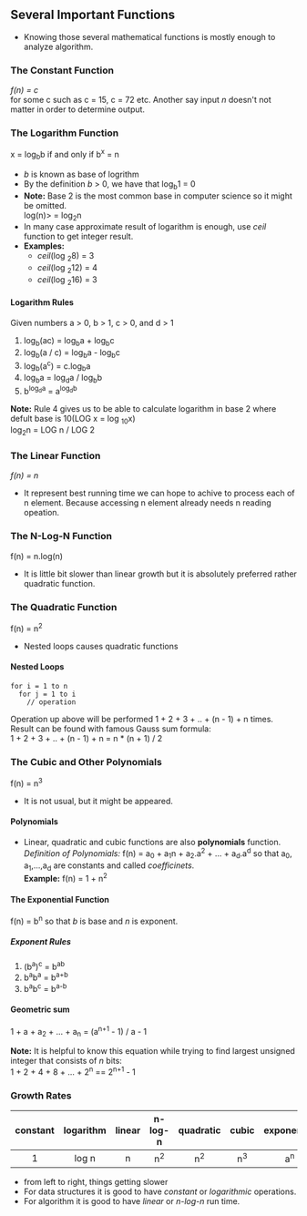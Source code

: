 ## Several Important Functions 
- Knowing those several mathematical functions is mostly enough to analyze algorithm.

###  The Constant Function
*f(n) = c*  
for some c such as c = 15, c = 72 etc. Another say input *n* doesn't not matter in order to determine output.

###  The Logarithm Function
x = log<sub>b</sub>b if and only if b<sup>x</sup> = n  
- *b* is known as base of logrithm
- By the definition *b* > 0, we have that log<sub>b</sub>1 = 0
- **Note:** Base 2 is the most common base in computer science so it might be omitted.   
log(n)> =  log<sub>2</sub>n  
- In many case approximate result of logarithm is enough, use *ceil* function to get integer result.  
- **Examples:**  
	* *ceil*(log <sub>2</sub>8) = 3
	* *ceil*(log <sub>2</sub>12) = 4
	* *ceil*(log <sub>2</sub>16) = 3

#### Logarithm Rules
Given numbers a > 0, b > 1, c > 0, and d > 1  
1. log<sub>b</sub>(ac) = log<sub>b</sub>a + log<sub>b</sub>c
2. log<sub>b</sub>(a / c) = log<sub>b</sub>a - log<sub>b</sub>c
3. log<sub>b</sub>(a<sup>c</sup>) = c.log<sub>b</sub>a 
4. log<sub>b</sub>a =  log<sub>d</sub>a / log<sub>b</sub>b 
5. b<sup>log<sub>d</sub>a</sup> = a<sup>log<sub>d</sub>b</sup>

**Note:** Rule 4 gives us to be able to calculate logarithm in base 2 where
defult base is 10(LOG x =  log <sub>10</sub>x)  
log<sub>2</sub>n = LOG n / LOG 2 


### The Linear Function
*f(n) = n*  
- It represent best running time we can hope to achive to process each of n element. Because accessing n element already needs n reading opeation.   

### The N-Log-N Function
f(n) = n.log(n)  
- It is little bit slower than linear growth but it is absolutely preferred rather quadratic function.


### The Quadratic Function
f(n) = n<sup>2</sup>  
- Nested loops causes quadratic functions

#### Nested Loops
	for i = 1 to n
	  for j = 1 to i
	    // operation

Operation up above will be performed 1 + 2 + 3 + .. + (n - 1) + n times. Result can be found with famous Gauss sum formula:  
	1 + 2 + 3 + .. + (n - 1) + n = n * (n + 1) / 2 

### The Cubic and Other Polynomials 
f(n) = n<sup>3</sup>   
- It is not usual, but it might be appeared. 

#### Polynomials
- Linear, quadratic and cubic functions are also **polynomials** function.  
*Definition of Polynomials:* f(n) = a<sub>0</sub> + a<sub>1</sub>n + a<sub>2</sub>.a<sup>2</sup> + ... +   a<sub>d</sub>.a<sup>d</sup>  so that  a<sub>0</sub>,  a<sub>1</sub>,...,a<sub>d</sub>  are constants and called *coefficinets*.  
**Example:** f(n) = 1 + n<sup>2</sup>


#### The Exponential Function 
f(n) = b<sup>n</sup> so that *b* is base and *n* is exponent.  

##### Exponent Rules
1. (b<sup>a</sup>)<sup>c</sup> =  b<sup>ab</sup> 
2. b<sup>a</sup>b<sup>a</sup> =  b<sup>a+b</sup> 
3. b<sup>a</sup>b<sup>c</sup> =  b<sup>a-b</sup> 

#### Geometric sum
1 + a + a<sub>2</sub> + ... + a<sub>n</sub> = (a<sup>n+1</sup> - 1) /  a - 1

**Note:** It is helpful to know this equation while trying to find largest unsigned integer that consists of *n* bits:  
1 + 2 + 4 + 8 + ... + 2<sup>n</sup>  == 2<sup>n+1</sup> - 1

### Growth Rates
| constant      | logarithm     | linear        | n-log-n       | quadratic     | cubic         | exponential  	|	
|:-------------:|:-------------:|:-------------:|:-------------:|:-------------:|:-------------:|:-------------:|
| 1        	| log n       	| n 		| n<sup>2</sup> |n<sup>2</sup>  | n<sup>3</sup> | a<sup>n</sup> |
- from left to right, things getting slower
- For data structures it is good to have *constant* or *logarithmic* operations.
- For algorithm it is good to have *linear* or *n-log-n* run time.  


